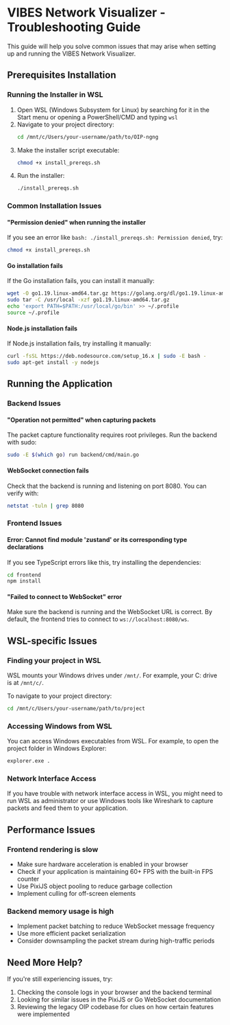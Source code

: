 # VIBES Network Visualizer - Troubleshooting Guide

This guide will help you solve common issues that may arise when setting up and running the VIBES Network Visualizer.

## Prerequisites Installation

### Running the Installer in WSL

1. Open WSL (Windows Subsystem for Linux) by searching for it in the Start menu or opening a PowerShell/CMD and typing `wsl`
2. Navigate to your project directory:
   ```bash
   cd /mnt/c/Users/your-username/path/to/OIP-ngng
   ```
3. Make the installer script executable:
   ```bash
   chmod +x install_prereqs.sh
   ```
4. Run the installer:
   ```bash
   ./install_prereqs.sh
   ```

### Common Installation Issues

#### "Permission denied" when running the installer

If you see an error like `bash: ./install_prereqs.sh: Permission denied`, try:
```bash
chmod +x install_prereqs.sh
```

#### Go installation fails

If the Go installation fails, you can install it manually:
```bash
wget -O go1.19.linux-amd64.tar.gz https://golang.org/dl/go1.19.linux-amd64.tar.gz
sudo tar -C /usr/local -xzf go1.19.linux-amd64.tar.gz
echo 'export PATH=$PATH:/usr/local/go/bin' >> ~/.profile
source ~/.profile
```

#### Node.js installation fails

If Node.js installation fails, try installing it manually:
```bash
curl -fsSL https://deb.nodesource.com/setup_16.x | sudo -E bash -
sudo apt-get install -y nodejs
```

## Running the Application

### Backend Issues

#### "Operation not permitted" when capturing packets

The packet capture functionality requires root privileges. Run the backend with sudo:
```bash
sudo -E $(which go) run backend/cmd/main.go
```

#### WebSocket connection fails

Check that the backend is running and listening on port 8080. You can verify with:
```bash
netstat -tuln | grep 8080
```

### Frontend Issues

#### Error: Cannot find module 'zustand' or its corresponding type declarations

If you see TypeScript errors like this, try installing the dependencies:
```bash
cd frontend
npm install
```

#### "Failed to connect to WebSocket" error

Make sure the backend is running and the WebSocket URL is correct. By default, the frontend tries to connect to `ws://localhost:8080/ws`.

## WSL-specific Issues

### Finding your project in WSL

WSL mounts your Windows drives under `/mnt/`. For example, your C: drive is at `/mnt/c/`. 

To navigate to your project directory:
```bash
cd /mnt/c/Users/your-username/path/to/project
```

### Accessing Windows from WSL

You can access Windows executables from WSL. For example, to open the project folder in Windows Explorer:
```bash
explorer.exe .
```

### Network Interface Access

If you have trouble with network interface access in WSL, you might need to run WSL as administrator or use Windows tools like Wireshark to capture packets and feed them to your application.

## Performance Issues

### Frontend rendering is slow

- Make sure hardware acceleration is enabled in your browser
- Check if your application is maintaining 60+ FPS with the built-in FPS counter
- Use PixiJS object pooling to reduce garbage collection
- Implement culling for off-screen elements

### Backend memory usage is high

- Implement packet batching to reduce WebSocket message frequency
- Use more efficient packet serialization
- Consider downsampling the packet stream during high-traffic periods

## Need More Help?

If you're still experiencing issues, try:
1. Checking the console logs in your browser and the backend terminal
2. Looking for similar issues in the PixiJS or Go WebSocket documentation
3. Reviewing the legacy OIP codebase for clues on how certain features were implemented 